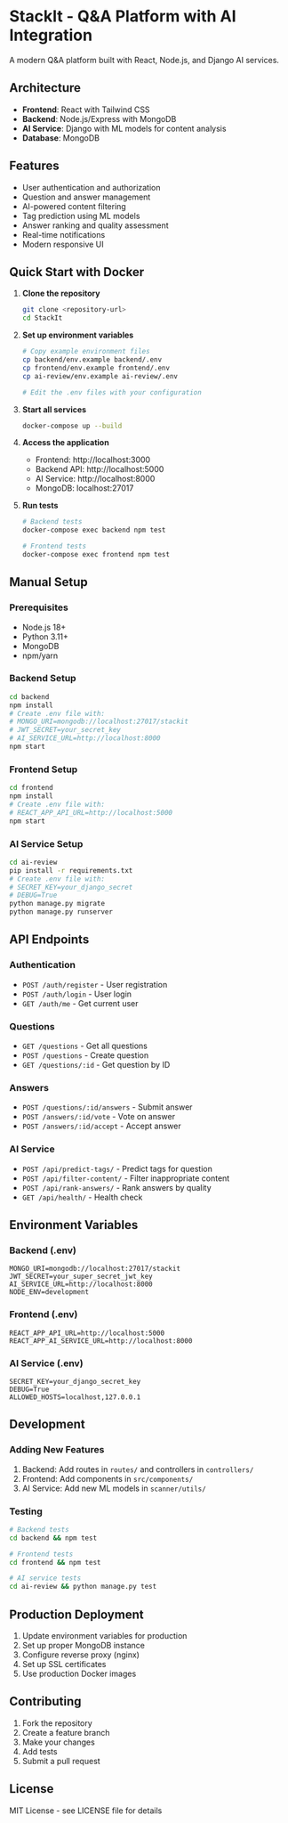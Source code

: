 # StackIt - Q&A Platform with AI Integration

A modern Q&A platform built with React, Node.js, and Django AI services.

## Architecture

- **Frontend**: React with Tailwind CSS
- **Backend**: Node.js/Express with MongoDB
- **AI Service**: Django with ML models for content analysis
- **Database**: MongoDB

## Features

- User authentication and authorization
- Question and answer management
- AI-powered content filtering
- Tag prediction using ML models
- Answer ranking and quality assessment
- Real-time notifications
- Modern responsive UI

## Quick Start with Docker

1. **Clone the repository**
   ```bash
   git clone <repository-url>
   cd StackIt
   ```

2. **Set up environment variables**
   ```bash
   # Copy example environment files
   cp backend/env.example backend/.env
   cp frontend/env.example frontend/.env
   cp ai-review/env.example ai-review/.env
   
   # Edit the .env files with your configuration
   ```

3. **Start all services**
   ```bash
   docker-compose up --build
   ```

4. **Access the application**
   - Frontend: http://localhost:3000
   - Backend API: http://localhost:5000
   - AI Service: http://localhost:8000
   - MongoDB: localhost:27017

5. **Run tests**
   ```bash
   # Backend tests
   docker-compose exec backend npm test
   
   # Frontend tests
   docker-compose exec frontend npm test
   ```

## Manual Setup

### Prerequisites
- Node.js 18+
- Python 3.11+
- MongoDB
- npm/yarn

### Backend Setup
```bash
cd backend
npm install
# Create .env file with:
# MONGO_URI=mongodb://localhost:27017/stackit
# JWT_SECRET=your_secret_key
# AI_SERVICE_URL=http://localhost:8000
npm start
```

### Frontend Setup
```bash
cd frontend
npm install
# Create .env file with:
# REACT_APP_API_URL=http://localhost:5000
npm start
```

### AI Service Setup
```bash
cd ai-review
pip install -r requirements.txt
# Create .env file with:
# SECRET_KEY=your_django_secret
# DEBUG=True
python manage.py migrate
python manage.py runserver
```

## API Endpoints

### Authentication
- `POST /auth/register` - User registration
- `POST /auth/login` - User login
- `GET /auth/me` - Get current user

### Questions
- `GET /questions` - Get all questions
- `POST /questions` - Create question
- `GET /questions/:id` - Get question by ID

### Answers
- `POST /questions/:id/answers` - Submit answer
- `POST /answers/:id/vote` - Vote on answer
- `POST /answers/:id/accept` - Accept answer

### AI Service
- `POST /api/predict-tags/` - Predict tags for question
- `POST /api/filter-content/` - Filter inappropriate content
- `POST /api/rank-answers/` - Rank answers by quality
- `GET /api/health/` - Health check

## Environment Variables

### Backend (.env)
```
MONGO_URI=mongodb://localhost:27017/stackit
JWT_SECRET=your_super_secret_jwt_key
AI_SERVICE_URL=http://localhost:8000
NODE_ENV=development
```

### Frontend (.env)
```
REACT_APP_API_URL=http://localhost:5000
REACT_APP_AI_SERVICE_URL=http://localhost:8000
```

### AI Service (.env)
```
SECRET_KEY=your_django_secret_key
DEBUG=True
ALLOWED_HOSTS=localhost,127.0.0.1
```

## Development

### Adding New Features
1. Backend: Add routes in `routes/` and controllers in `controllers/`
2. Frontend: Add components in `src/components/`
3. AI Service: Add new ML models in `scanner/utils/`

### Testing
```bash
# Backend tests
cd backend && npm test

# Frontend tests
cd frontend && npm test

# AI service tests
cd ai-review && python manage.py test
```

## Production Deployment

1. Update environment variables for production
2. Set up proper MongoDB instance
3. Configure reverse proxy (nginx)
4. Set up SSL certificates
5. Use production Docker images

## Contributing

1. Fork the repository
2. Create a feature branch
3. Make your changes
4. Add tests
5. Submit a pull request

## License

MIT License - see LICENSE file for details
